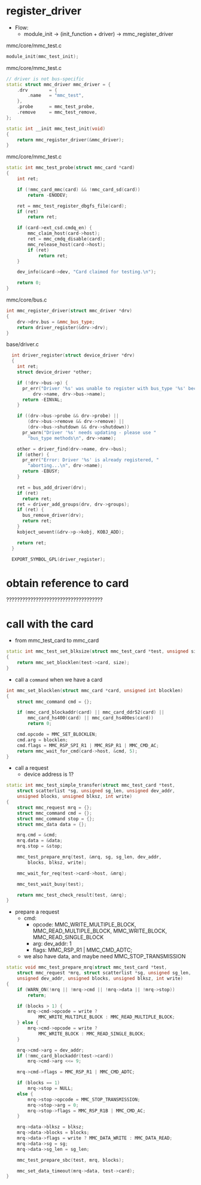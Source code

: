 # register_driver
* Flow:
  - module_init -> (init_function + driver) -> mmc_register_driver

mmc/core/mmc_test.c
```cpp
module_init(mmc_test_init);
```

mmc/core/mmc_test.c
```cpp
// driver is not bus-specific
static struct mmc_driver mmc_driver = {
	.drv		= {
		.name	= "mmc_test",
	},
	.probe		= mmc_test_probe,
	.remove		= mmc_test_remove,
};

static int __init mmc_test_init(void)
{
	return mmc_register_driver(&mmc_driver);
}

```
mmc/core/mmc_test.c
```cpp
static int mmc_test_probe(struct mmc_card *card)
{
	int ret;

	if (!mmc_card_mmc(card) && !mmc_card_sd(card))
		return -ENODEV;

	ret = mmc_test_register_dbgfs_file(card);
	if (ret)
		return ret;

	if (card->ext_csd.cmdq_en) {
		mmc_claim_host(card->host);
		ret = mmc_cmdq_disable(card);
		mmc_release_host(card->host);
		if (ret)
			return ret;
	}

	dev_info(&card->dev, "Card claimed for testing.\n");

	return 0;
}
```

mmc/core/bus.c
```cpp
int mmc_register_driver(struct mmc_driver *drv)
{
	drv->drv.bus = &mmc_bus_type;
	return driver_register(&drv->drv);
}
```

base/driver.c
```cpp
  int driver_register(struct device_driver *drv)
  {
    int ret;
    struct device_driver *other;

    if (!drv->bus->p) {
      pr_err("Driver '%s' was unable to register with bus_type '%s' because the bus was not initialized.\n",
          drv->name, drv->bus->name);
      return -EINVAL;
    }

    if ((drv->bus->probe && drv->probe) ||
        (drv->bus->remove && drv->remove) ||
        (drv->bus->shutdown && drv->shutdown))
      pr_warn("Driver '%s' needs updating - please use "
        "bus_type methods\n", drv->name);

    other = driver_find(drv->name, drv->bus);
    if (other) {
      pr_err("Error: Driver '%s' is already registered, "
        "aborting...\n", drv->name);
      return -EBUSY;
    }

    ret = bus_add_driver(drv);
    if (ret)
      return ret;
    ret = driver_add_groups(drv, drv->groups);
    if (ret) {
      bus_remove_driver(drv);
      return ret;
    }
    kobject_uevent(&drv->p->kobj, KOBJ_ADD);

    return ret;
  }

  EXPORT_SYMBOL_GPL(driver_register);
```

# obtain reference to card

????????????????????????????????????

# call with the card

- from mmc_test_card to mmc_card
```cpp
static int mmc_test_set_blksize(struct mmc_test_card *test, unsigned size)
{
	return mmc_set_blocklen(test->card, size);
}
```
- call a `command` when we have a card
```cpp
int mmc_set_blocklen(struct mmc_card *card, unsigned int blocklen)
{
	struct mmc_command cmd = {};

	if (mmc_card_blockaddr(card) || mmc_card_ddr52(card) ||
	    mmc_card_hs400(card) || mmc_card_hs400es(card))
		return 0;

	cmd.opcode = MMC_SET_BLOCKLEN;
	cmd.arg = blocklen;
	cmd.flags = MMC_RSP_SPI_R1 | MMC_RSP_R1 | MMC_CMD_AC;
	return mmc_wait_for_cmd(card->host, &cmd, 5);
}
```

- call a request
  - device address is 1?
```cpp
static int mmc_test_simple_transfer(struct mmc_test_card *test,
	struct scatterlist *sg, unsigned sg_len, unsigned dev_addr,
	unsigned blocks, unsigned blksz, int write)
{
	struct mmc_request mrq = {};
	struct mmc_command cmd = {};
	struct mmc_command stop = {};
	struct mmc_data data = {};

	mrq.cmd = &cmd;
	mrq.data = &data;
	mrq.stop = &stop;

	mmc_test_prepare_mrq(test, &mrq, sg, sg_len, dev_addr,
		blocks, blksz, write);

	mmc_wait_for_req(test->card->host, &mrq);

	mmc_test_wait_busy(test);

	return mmc_test_check_result(test, &mrq);
}
```

- prepare a request
  - cmd:
    - opcode: MMC_WRITE_MULTIPLE_BLOCK,  MMC_READ_MULTIPLE_BLOCK, MMC_WRITE_BLOCK, MMC_READ_SINGLE_BLOCK
    - arg: dev_addr: 1
    - flags: MMC_RSP_R1 | MMC_CMD_ADTC;
  - we also have data, and maybe need MMC_STOP_TRANSMISSION

```cpp
static void mmc_test_prepare_mrq(struct mmc_test_card *test,
	struct mmc_request *mrq, struct scatterlist *sg, unsigned sg_len,
	unsigned dev_addr, unsigned blocks, unsigned blksz, int write)
{
	if (WARN_ON(!mrq || !mrq->cmd || !mrq->data || !mrq->stop))
		return;

	if (blocks > 1) {
		mrq->cmd->opcode = write ?
			MMC_WRITE_MULTIPLE_BLOCK : MMC_READ_MULTIPLE_BLOCK;
	} else {
		mrq->cmd->opcode = write ?
			MMC_WRITE_BLOCK : MMC_READ_SINGLE_BLOCK;
	}

	mrq->cmd->arg = dev_addr;
	if (!mmc_card_blockaddr(test->card))
		mrq->cmd->arg <<= 9;

	mrq->cmd->flags = MMC_RSP_R1 | MMC_CMD_ADTC;

	if (blocks == 1)
		mrq->stop = NULL;
	else {
		mrq->stop->opcode = MMC_STOP_TRANSMISSION;
		mrq->stop->arg = 0;
		mrq->stop->flags = MMC_RSP_R1B | MMC_CMD_AC;
	}

	mrq->data->blksz = blksz;
	mrq->data->blocks = blocks;
	mrq->data->flags = write ? MMC_DATA_WRITE : MMC_DATA_READ;
	mrq->data->sg = sg;
	mrq->data->sg_len = sg_len;

	mmc_test_prepare_sbc(test, mrq, blocks);

	mmc_set_data_timeout(mrq->data, test->card);
}
```

